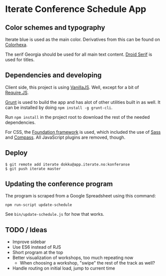 # Iterate Conference Schedule App

## Color schemes and typography

Iterate blue is used as the main color. Derivatives from this can be found on
[Colorhexa][].

The serif Georgia should be used for all main text content.
[Droid Serif][] is used for titles.


[Colorhexa]: http://www.colorhexa.com/006fac
[Droid Serif]: http://www.google.com/fonts/specimen/Droid+Serif


## Dependencies and developing

Client side, this project is using [VanillaJS][]. Well, except for a bit of
[Require.JS][].

[Grunt][] is used to build the app and has alot of other utilities built in as
well. It can be installed by doing `npm install -g grunt-cli`.

Run `npm install` in the project root to download the rest of the needed
dependencies.

For CSS, the [Foundation framework][] is used, which included the use of
[Sass][] and [Compass][]. All JavaScript plugins are removed, though.


[VanillaJS]: http://vanilla-js.com/
[Require.JS]: http://requirejs.org/
[Grunt]: http://gruntjs.com/
[Foundation framework]: http://foundation.zurb.com/
[Sass]: http://sass-lang.com/
[Compass]: http://compass-style.org/

## Deploy

```shell
$ git remote add iterate dokku@app.iterate.no:konferanse
$ git push iterate master
```

## Updating the conference program

The program is scraped from a Google Spreadsheet using this command:

    npm run-script update-schedule

See `bin/update-schedule.js` for how that works.


## TODO / Ideas

* Improve sidebar
* Use ES6 instead of RJS
* Short program at the top
* Better visualization of workshops, too much repeating now
  - When choosing a workshop, "swipe" the rest of the track as well?
* Handle routing on initial load, jump to current time
